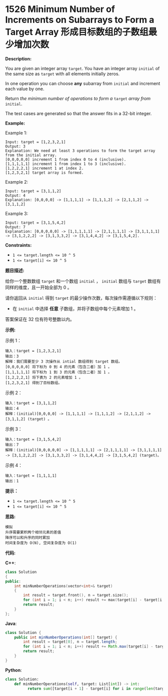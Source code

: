 # 1526 Minimum Number of Increments on Subarrays to Form a Target Array 形成目标数组的子数组最少增加次数

__Description:__

You are given an integer array `target`. You have an integer array `initial` of the same size as `target` with all elements initially zeros.

In one operation you can choose __any__ subarray from `initial` and increment each value by one.

Return _the minimum number of operations to form a_ `target` _array from_ `initial`.

The test cases are generated so that the answer fits in a 32-bit integer.

__Example:__

Example 1:

```text
Input: target = [1,2,3,2,1]
Output: 3
Explanation: We need at least 3 operations to form the target array from the initial array.
[0,0,0,0,0] increment 1 from index 0 to 4 (inclusive).
[1,1,1,1,1] increment 1 from index 1 to 3 (inclusive).
[1,2,2,2,1] increment 1 at index 2.
[1,2,3,2,1] target array is formed.
```

Example 2:

```text
Input: target = [3,1,1,2]
Output: 4
Explanation: [0,0,0,0] -> [1,1,1,1] -> [1,1,1,2] -> [2,1,1,2] -> [3,1,1,2]
```

Example 3:

```text
Input: target = [3,1,5,4,2]
Output: 7
Explanation: [0,0,0,0,0] -> [1,1,1,1,1] -> [2,1,1,1,1] -> [3,1,1,1,1] -> [3,1,2,2,2] -> [3,1,3,3,2] -> [3,1,4,4,2] -> [3,1,5,4,2].
```

__Constraints:__

- `1 <= target.length <= 10 ^ 5`
- `1 <= target[i] <= 10 ^ 5`

__题目描述:__

给你一个整数数组 `target` 和一个数组 `initial` ， `initial` 数组与 `target` 数组有同样的维度，且一开始全部为 0 。

请你返回从 `initial` 得到  `target` 的最少操作次数，每次操作需遵循以下规则：

- 在 `initial` 中选择 __任意__ 子数组，并将子数组中每个元素增加 1 。

答案保证在 32 位有符号整数以内。

__示例:__

示例 1：

```text
输入：target = [1,2,3,2,1]
输出：3
解释：我们需要至少 3 次操作从 intial 数组得到 target 数组。
[0,0,0,0,0] 将下标为 0 到 4 的元素（包含二者）加 1 。
[1,1,1,1,1] 将下标为 1 到 3 的元素（包含二者）加 1 。
[1,2,2,2,1] 将下表为 2 的元素增加 1 。
[1,2,3,2,1] 得到了目标数组。
```

示例 2：

```text
输入：target = [3,1,1,2]
输出：4
解释：(initial)[0,0,0,0] -> [1,1,1,1] -> [1,1,1,2] -> [2,1,1,2] -> [3,1,1,2] (target) 。
```

示例 3：

```text
输入：target = [3,1,5,4,2]
输出：7
解释：(initial)[0,0,0,0,0] -> [1,1,1,1,1] -> [2,1,1,1,1] -> [3,1,1,1,1] -> [3,1,2,2,2] -> [3,1,3,3,2] -> [3,1,4,4,2] -> [3,1,5,4,2] (target)。
```

示例 4：

```text
输入：target = [1,1,1,1]
输出：1
```

__提示：__

- `1 <= target.length <= 10 ^ 5`
- `1 <= target[i] <= 10 ^ 5`

__思路:__

```text
模拟
升序需要累积两个相邻元素的差值
降序可以和升序的同时累加
时间复杂度为 O(N), 空间复杂度为 O(1)
```

__代码:__

__C++__:

```C++
class Solution 
{
public:
    int minNumberOperations(vector<int>& target) 
    {
        int result = target.front(), n = target.size();
        for (int i = 1; i < n; i++) result += max(target[i] - target[i - 1], 0);
        return result;
    }
};
```

__Java__:

```Java
class Solution {
    public int minNumberOperations(int[] target) {
        int result = target[0], n = target.length;
        for (int i = 1; i < n; i++) result += Math.max(target[i] - target[i - 1], 0);
        return result;
    }
}
```

__Python__:

```Python
class Solution:
    def minNumberOperations(self, target: List[int]) -> int:
          return sum([target[i + 1] - target[i] for i in range(len(target) - 1) if target[i] < target[i + 1]]) + target[0]
```
